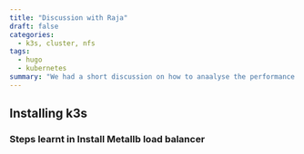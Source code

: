```yaml
---
title: "Discussion with Raja"
draft: false
categories:
  - k3s, cluster, nfs
tags:
  - hugo
  - kubernetes
summary: "We had a short discussion on how to anaalyse the performance in the k3s cluster."
---
```

## Installing k3s
### Steps learnt in Install Metallb load balancer